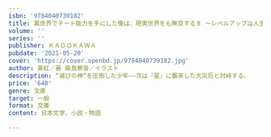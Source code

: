 ```yaml
---
isbn: '9784040739182'
title: 異世界でチート能力を手にした俺は、現実世界をも無双する８ ～レベルアップは人生を変えた～
volume: ''
series: ''
publisher: ＫＡＤＯＫＡＷＡ
pubdate: '2021-05-20'
cover: 'https://cover.openbd.jp/9784040739182.jpg'
author: 美紅／著 桑島黎音／イラスト
description: “滅びの神”を圧倒した少年――次は『星』に襲来した大災厄と対峙する。
price: '640'
genre: 文庫
target: 一般
format: 文庫
content: 日本文学、小説・物語

---
```

